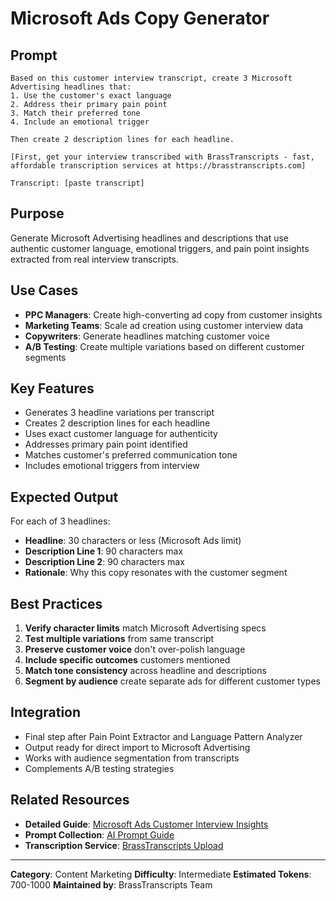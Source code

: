 # Microsoft Ads Copy Generator

## Prompt

```
Based on this customer interview transcript, create 3 Microsoft Advertising headlines that:
1. Use the customer's exact language
2. Address their primary pain point
3. Match their preferred tone
4. Include an emotional trigger

Then create 2 description lines for each headline.

[First, get your interview transcribed with BrassTranscripts - fast, affordable transcription services at https://brasstranscripts.com]

Transcript: [paste transcript]
```

## Purpose

Generate Microsoft Advertising headlines and descriptions that use authentic customer language, emotional triggers, and pain point insights extracted from real interview transcripts.

## Use Cases

- **PPC Managers**: Create high-converting ad copy from customer insights
- **Marketing Teams**: Scale ad creation using customer interview data
- **Copywriters**: Generate headlines matching customer voice
- **A/B Testing**: Create multiple variations based on different customer segments

## Key Features

- Generates 3 headline variations per transcript
- Creates 2 description lines for each headline
- Uses exact customer language for authenticity
- Addresses primary pain point identified
- Matches customer's preferred communication tone
- Includes emotional triggers from interview

## Expected Output

For each of 3 headlines:
- **Headline**: 30 characters or less (Microsoft Ads limit)
- **Description Line 1**: 90 characters max
- **Description Line 2**: 90 characters max
- **Rationale**: Why this copy resonates with the customer segment

## Best Practices

1. **Verify character limits** match Microsoft Advertising specs
2. **Test multiple variations** from same transcript
3. **Preserve customer voice** don't over-polish language
4. **Include specific outcomes** customers mentioned
5. **Match tone consistency** across headline and descriptions
6. **Segment by audience** create separate ads for different customer types

## Integration

- Final step after Pain Point Extractor and Language Pattern Analyzer
- Output ready for direct import to Microsoft Advertising
- Works with audience segmentation from transcripts
- Complements A/B testing strategies

## Related Resources

- **Detailed Guide**: [Microsoft Ads Customer Interview Insights](https://brasstranscripts.com/blog/microsoft-ads-customer-interview-insights#prompt-3-ad-copy-generation)
- **Prompt Collection**: [AI Prompt Guide](https://brasstranscripts.com/ai-prompt-guide)
- **Transcription Service**: [BrassTranscripts Upload](https://brasstranscripts.com/upload)

---

**Category**: Content Marketing
**Difficulty**: Intermediate
**Estimated Tokens**: 700-1000
**Maintained by**: BrassTranscripts Team

